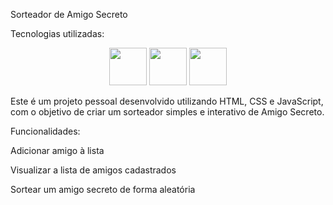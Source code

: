 Sorteador de Amigo Secreto

Tecnologias utilizadas:
<p align="center">
<img src="https://cdn-icons-png.flaticon.com/512/5968/5968267.png" width="60" height="60">
<img src="https://cdn-icons-png.flaticon.com/512/5968/5968242.png"width="60" height="60">
<img src="https://img.icons8.com/fluent/512/javascript.png"width="60" height="60">
<p/>
  
Este é um projeto pessoal desenvolvido utilizando HTML, CSS e JavaScript, com o objetivo de criar um sorteador simples e interativo de Amigo Secreto.


Funcionalidades:

Adicionar amigo à lista

Visualizar a lista de amigos cadastrados

Sortear um amigo secreto de forma aleatória



